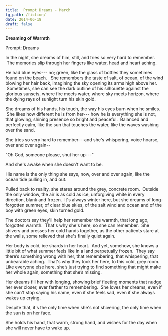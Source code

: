 ```yaml
---
title:  Prompt Dreams - March  
tg_path: /fiction/
date: 2014-06-18
draft: false
---
```

**Dreaming of Warmth**

Prompt: Dreams

In the night, she dreams of him, still, and tries so very hard to remember.  The memories slip through her fingers like water, head and heart aching.

He had blue eyes--- no; green, like the glass of bottles they sometimes found on the beach.   She remembers the taste of salt, of ocean, of the wind blowing her hair back, imagining the sky opening its arms high above her.  Sometimes, she can see the dark outline of his silhouette against the glorious sunsets, where fire meets water, where sky meets horizon, where the dying rays of sunlight turn his skin gold.

She dreams of his hands, his touch, the way his eyes burn when he smiles.  She likes how different he is from her--- how he is everything she is not, that glowing, shining presence so bright and peaceful.  Balanced and perfectly calm, like the sun that touches the water, like the waves washing over the sand.

She tries so very hard to remember---and she's whispering, voice hoarse, over and over again--

"Oh God, someone please, shut her up---"

And she's awake when she doesn't want to be.

His name is the only thing she says, now, over and over again, like the ocean tide pulling in, and out.

Pulled back to reality, she stares around the grey, concrete room.  Outside the only window, the air is as cold as ice, unforgiving white in every direction, blank and frozen.  It's always winter here, but she dreams of long-forgotten summer, of clear blue skies, of the salt wind and ocean and of the boy with green eyes, skin turned gold.

The doctors say they'll help her remember the warmth, that long ago, forgotten warmth.  That's why she's here, so she can remember.  She shivers and presses her cold hands together, as the other patients stare at the walls, some relieved that she's finally quiet again.

Her body is cold, ice shards in her heart.  And yet, somehow, she knows a little bit of what summer feels like in a land perpetually frozen.  They say there’s something wrong with her, that remembering, that whispering, that unbearable aching.  That's why they took her here, to this cold, grey room. Like everyone else here, she’s just trying to find something that might make her whole again, something that she’s missing.

Her dreams fill her with longing, showing brief fleeting moments that nudge her ever closer, ever farther to remembering.  She loves her dreams, even if she can't stop saying his name, even if she feels sad, even if she always wakes up crying.

Despite that, it's the only time when she's not shivering, the only time when the sun is on her face.

She holds his hand, that warm, strong hand, and wishes for the day when she will never have to wake up.
